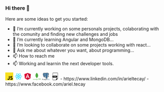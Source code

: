 ### Hi there 👋
Here are some ideas to get you started:

- 🔭 I’m currently working on some personals projects, colaborating with the comunity and finding new challenges and jobs 
- 🌱 I’m currently learning Angular and MongoDB...
- 👯 I’m looking to collaborate on some projects working with react...
- 💬 Ask me about whatever you want, about programming...
- 📫 How to reach me <br>
- 📫 Working and learnin the next developer tools.<br>
<img src="./assets/javascript.png" width="25px" />
<img src="./assets/react.png" width="25px" />
<img src="./assets/angular.png" width="25px" />
<img src="./assets/mongo.png" width="25px" />
<img src="./assets/postgresql.png" width="25px" />
<img src="./assets/css.png" width="25px" />
- https://www.linkedin.com/in/arieltecay/
- https://www.facebook.com/ariel.tecay
